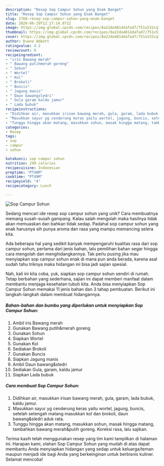 ```yaml
---
description: "Resep Sop Campur Sohun yang Enak Banget"
title: "Resep Sop Campur Sohun yang Enak Banget"
slug: 1768-resep-sop-campur-sohun-yang-enak-banget
date: 2020-06-29T12:17:14.871Z
image: https://img-global.cpcdn.com/recipes/8a22da4814dafad7/751x532cq70/sop-campur-sohun-foto-resep-utama.jpg
thumbnail: https://img-global.cpcdn.com/recipes/8a22da4814dafad7/751x532cq70/sop-campur-sohun-foto-resep-utama.jpg
cover: https://img-global.cpcdn.com/recipes/8a22da4814dafad7/751x532cq70/sop-campur-sohun-foto-resep-utama.jpg
author: Duane Abbott
ratingvalue: 4.2
reviewcount: 9
recipeingredient:
- "iris Bawang merah"
- " Bawang putihmerah goreng"
- " Sohun"
- " Wortel"
- " Kol"
- " Brokoli"
- " Buncis"
- " Jagung manis"
- " Daun bawangsledri"
- " Gula garam kaldu jamur"
- " Lada bubuk"
recipeinstructions:
- "Didihkan air, masukkan irisan bawang merah, gula, garam, lada bubuk, kaldu jamur."
- "Masukkan sayur yg cenderung keras yaitu wortel, jagung, buncis, setelah setengah matang masukkan kol dan brokoli, daun bawang&amp;sledri aduk rata."
- "Tunggu hingga akan matang, masukkan sohun, masak hingga matang, tambahkan bawang merah&amp;putih goreng. Koreksi rasa, lalu sajikan."
categories:
- Resep
tags:
- sop
- campur
- sohun

katakunci: sop campur sohun 
nutrition: 299 calories
recipecuisine: Indonesian
preptime: "PT40M"
cooktime: "PT49M"
recipeyield: "4"
recipecategory: Lunch

---
```



![Sop Campur Sohun](https://img-global.cpcdn.com/recipes/8a22da4814dafad7/751x532cq70/sop-campur-sohun-foto-resep-utama.jpg)

Sedang mencari ide resep sop campur sohun yang unik? Cara membuatnya memang susah-susah gampang. Kalau salah mengolah maka hasilnya tidak akan memuaskan dan bahkan tidak sedap. Padahal sop campur sohun yang enak harusnya sih punya aroma dan rasa yang mampu memancing selera kita.



Ada beberapa hal yang sedikit banyak mempengaruhi kualitas rasa dari sop campur sohun, pertama dari jenis bahan, lalu pemilihan bahan segar hingga cara mengolah dan menghidangkannya. Tak perlu pusing jika mau menyiapkan sop campur sohun enak di mana pun anda berada, karena asal sudah tahu triknya maka hidangan ini bisa jadi sajian spesial.


Nah, kali ini kita coba, yuk, siapkan sop campur sohun sendiri di rumah. Tetap berbahan yang sederhana, sajian ini dapat memberi manfaat dalam membantu menjaga kesehatan tubuh kita. Anda bisa menyiapkan Sop Campur Sohun memakai 11 jenis bahan dan 3 tahap pembuatan. Berikut ini langkah-langkah dalam membuat hidangannya.

<!--inarticleads1-->

##### Bahan-bahan dan bumbu yang diperlukan untuk menyiapkan Sop Campur Sohun:

1. Ambil iris Bawang merah
1. Gunakan  Bawang putih&amp;merah goreng
1. Gunakan  Sohun
1. Siapkan  Wortel
1. Gunakan  Kol
1. Sediakan  Brokoli
1. Gunakan  Buncis
1. Siapkan  Jagung manis
1. Ambil  Daun bawang&amp;sledri
1. Sediakan  Gula, garam, kaldu jamur
1. Siapkan  Lada bubuk




<!--inarticleads2-->

##### Cara membuat Sop Campur Sohun:

1. Didihkan air, masukkan irisan bawang merah, gula, garam, lada bubuk, kaldu jamur.
1. Masukkan sayur yg cenderung keras yaitu wortel, jagung, buncis, setelah setengah matang masukkan kol dan brokoli, daun bawang&amp;sledri aduk rata.
1. Tunggu hingga akan matang, masukkan sohun, masak hingga matang, tambahkan bawang merah&amp;putih goreng. Koreksi rasa, lalu sajikan.




Terima kasih telah menggunakan resep yang tim kami tampilkan di halaman ini. Harapan kami, olahan Sop Campur Sohun yang mudah di atas dapat membantu Anda menyiapkan hidangan yang sedap untuk keluarga/teman maupun menjadi ide bagi Anda yang berkeinginan untuk berbisnis kuliner. Selamat mencoba!
